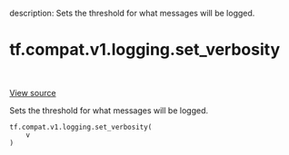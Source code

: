 description: Sets the threshold for what messages will be logged.

<div itemscope itemtype="http://developers.google.com/ReferenceObject">
<meta itemprop="name" content="tf.compat.v1.logging.set_verbosity" />
<meta itemprop="path" content="Stable" />
</div>

# tf.compat.v1.logging.set_verbosity

<!-- Insert buttons and diff -->

<table class="tfo-notebook-buttons tfo-api nocontent" align="left">

</table>

<a target="_blank" class="external" href="/code/stable/tensorflow/python/platform/tf_logging.py">View source</a>



Sets the threshold for what messages will be logged.

<pre class="devsite-click-to-copy prettyprint lang-py tfo-signature-link">
<code>tf.compat.v1.logging.set_verbosity(
    v
)
</code></pre>



<!-- Placeholder for "Used in" -->
